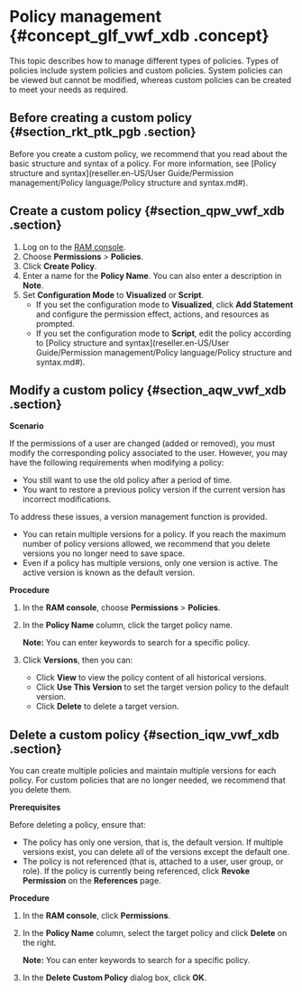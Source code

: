 # Policy management {#concept_glf_vwf_xdb .concept}

This topic describes how to manage different types of policies. Types of policies include system policies and custom policies. System policies can be viewed but cannot be modified, whereas custom policies can be created to meet your needs as required.

## Before creating a custom policy {#section_rkt_ptk_pgb .section}

Before you create a custom policy, we recommend that you read about the basic structure and syntax of a policy. For more information, see [Policy structure and syntax](reseller.en-US/User Guide/Permission management/Policy language/Policy structure and syntax.md#).

## Create a custom policy {#section_qpw_vwf_xdb .section}

1.  Log on to the [RAM console](https://partners-intl.console.aliyun.com/#/ram).
2.  Choose **Permissions** \> **Policies**.
3.  Click **Create Policy**.
4.  Enter a name for the **Policy Name**. You can also enter a description in **Note**.
5.  Set **Configuration Mode** to **Visualized** or **Script**.
    -   If you set the configuration mode to **Visualized**, click **Add Statement** and configure the permission effect, actions, and resources as prompted.
    -   If you set the configuration mode to **Script**, edit the policy according to [Policy structure and syntax](reseller.en-US/User Guide/Permission management/Policy language/Policy structure and syntax.md#).

## Modify a custom policy {#section_aqw_vwf_xdb .section}

**Scenario**

If the permissions of a user are changed \(added or removed\), you must modify the corresponding policy associated to the user. However, you may have the following requirements when modifying a policy:

-   You still want to use the old policy after a period of time.
-   You want to restore a previous policy version if the current version has incorrect modifications.

To address these issues, a version management function is provided.

-   You can retain multiple versions for a policy. If you reach the maximum number of policy versions allowed, we recommend that you delete versions you no longer need to save space.
-   Even if a policy has multiple versions, only one version is active. The active version is known as the default version.

**Procedure**

1.  In the **RAM console**, choose **Permissions** \> **Policies**.
2.  In the **Policy Name** column, click the target policy name.

    **Note:** You can enter keywords to search for a specific policy.

3.  Click **Versions**, then you can:
    -   Click **View** to view the policy content of all historical versions.
    -   Click **Use This Version** to set the target version policy to the default version.
    -   Click **Delete** to delete a target version.

## Delete a custom policy {#section_iqw_vwf_xdb .section}

You can create multiple policies and maintain multiple versions for each policy. For custom policies that are no longer needed, we recommend that you delete them.

**Prerequisites**

Before deleting a policy, ensure that:

-   The policy has only one version, that is, the default version. If multiple versions exist, you can delete all of the versions except the default one.
-   The policy is not referenced \(that is, attached to a user, user group, or role\). If the policy is currently being referenced, click **Revoke Permission** on the **References** page.

**Procedure**

1.  In the **RAM console**, click **Permissions**.
2.  In the **Policy Name** column, select the target policy and click **Delete** on the right.

    **Note:** You can enter keywords to search for a specific policy.

3.  In the **Delete Custom Policy** dialog box, click **OK**.

